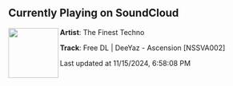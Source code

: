## Currently Playing on SoundCloud

[<img align="left" width="100" src="https://i1.sndcdn.com/artworks-Kg7PJSzup0xpEDF0-qyt1ag-t500x500.jpg">](https://soundcloud.com/thefinesttechno/free-dl-deeyaz-ascension-nssva002)

**Artist**: The Finest Techno 

**Track**: Free DL | DeeYaz - Ascension [NSSVA002]

Last updated at 11/15/2024, 6:58:08 PM
